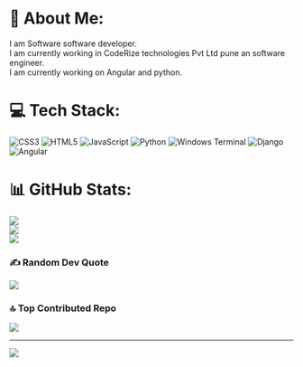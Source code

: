 # 💫 About Me:
I am Software software developer.<br>I am currently working in CodeRize technologies Pvt Ltd pune an software engineer.<br>
I am currently working on Angular and python.<br>

# 💻 Tech Stack:
![CSS3](https://img.shields.io/badge/css3-%231572B6.svg?style=for-the-badge&logo=css3&logoColor=white) ![HTML5](https://img.shields.io/badge/html5-%23E34F26.svg?style=for-the-badge&logo=html5&logoColor=white) ![JavaScript](https://img.shields.io/badge/javascript-%23323330.svg?style=for-the-badge&logo=javascript&logoColor=%23F7DF1E) ![Python](https://img.shields.io/badge/python-3670A0?style=for-the-badge&logo=python&logoColor=ffdd54) ![Windows Terminal](https://img.shields.io/badge/Windows%20Terminal-%234D4D4D.svg?style=for-the-badge&logo=windows-terminal&logoColor=white) ![Django](https://img.shields.io/badge/django-%23092E20.svg?style=for-the-badge&logo=django&logoColor=white) ![Angular](https://img.shields.io/badge/angular-%23DD0031.svg?style=for-the-badge&logo=angular&logoColor=white)
# 📊 GitHub Stats:
![](https://github-readme-stats.vercel.app/api?username=sanketl0&theme=dark&hide_border=false&include_all_commits=true&count_private=true)<br/>
![](https://github-readme-streak-stats.herokuapp.com/?user=sanketl0&theme=dark&hide_border=false)<br/>
![](https://github-readme-stats.vercel.app/api/top-langs/?username=sanketl0&theme=dark&hide_border=false&include_all_commits=true&count_private=true&layout=compact)

### ✍️ Random Dev Quote
![](https://quotes-github-readme.vercel.app/api?type=horizontal&theme=radical)

### 🔝 Top Contributed Repo
![](https://github-contributor-stats.vercel.app/api?username=sanketl0&limit=5&theme=dark&combine_all_yearly_contributions=true)

---
[![](https://visitcount.itsvg.in/api?id=sanketl0&icon=0&color=0)](https://visitcount.itsvg.in)


